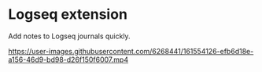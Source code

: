 # Logseq extension

Add notes to Logseq journals quickly.


https://user-images.githubusercontent.com/6268441/161554126-efb6d18e-a156-46d9-bd98-d26f150f6007.mp4

